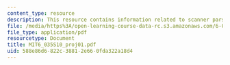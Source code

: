 ```yaml
---
content_type: resource
description: This resource contains information related to scanner parser project.
file: /media/https%3A/open-learning-course-data-rc.s3.amazonaws.com/6-035-computer-language-engineering-spring-2010/588e86d6822c38812e660fda322a18d4_MIT6_035S10_proj01.pdf
file_type: application/pdf
resourcetype: Document
title: MIT6_035S10_proj01.pdf
uid: 588e86d6-822c-3881-2e66-0fda322a18d4
---
```


